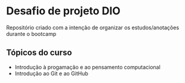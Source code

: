 # Desafio de projeto DIO
Repositório criado com a intenção de organizar os estudos/anotações durante o bootcamp

## Tópicos do curso
 - Introdução à progamação e ao pensamento computacional
 - Introdução ao Git e ao GitHub

